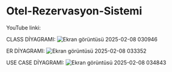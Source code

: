 # Otel-Rezervasyon-Sistemi

YouTube linki: 

CLASS DİYAGRAMI:
![Ekran görüntüsü 2025-02-08 030946](https://github.com/user-attachments/assets/bc5b39a9-64a9-4979-b744-af79a0547491)



ER DİYAGRAMI:
![Ekran görüntüsü 2025-02-08 033352](https://github.com/user-attachments/assets/33756fc0-6c2f-401e-acc5-056a817b1020)



USE CASE DİYAGRAMI:
![Ekran görüntüsü 2025-02-08 034843](https://github.com/user-attachments/assets/5c48f825-26e7-4365-b74d-1c31daa236e8)

